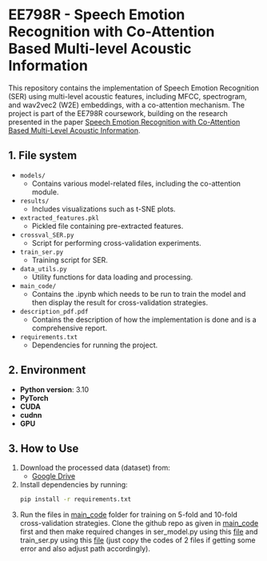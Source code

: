 # EE798R - Speech Emotion Recognition with Co-Attention Based Multi-level Acoustic Information

This repository contains the implementation of Speech Emotion Recognition (SER) using multi-level acoustic features, including MFCC, spectrogram, and wav2vec2 (W2E) embeddings, with a co-attention mechanism. The project is part of the EE798R coursework, building on the research presented in the paper [Speech Emotion Recognition with Co-Attention Based Multi-Level Acoustic Information](https://arxiv.org/abs/2203.15326).

## 1. File system
- `models/`
  - Contains various model-related files, including the co-attention module.
- `results/`
  - Includes visualizations such as t-SNE plots.
- `extracted_features.pkl`
  - Pickled file containing pre-extracted features.
- `crossval_SER.py`
  - Script for performing cross-validation experiments.
- `train_ser.py`
  - Training script for SER.
- `data_utils.py`
  - Utility functions for data loading and processing.
- `main_code/`
  - Contains the .ipynb which needs to be run to train the model and then display the result for cross-validation strategies.
- `description_pdf.pdf`
  - Contains the description of how the implementation is done and is a comprehensive report.
- `requirements.txt`
  - Dependencies for running the project.

## 2. Environment
- **Python version**:  3.10
- **PyTorch**
- **CUDA**
- **cudnn**
- **GPU**

## 3. How to Use
1. Download the processed data (dataset) from:
   - [Google Drive](https://drive.google.com/drive/folders/1SsxMib2NoKVvoTspe-XDF-2NC7PNEpMw?usp=sharing)
2. Install dependencies by running:
   ```bash
   pip install -r requirements.txt
3. Run the files in [main_code](https://github.com/HarsukhSagri/EE798R_implementation1/tree/main/main_code) folder for training on 5-fold and 10-fold cross-validation strategies. Clone the github repo as given in [main_code](https://github.com/HarsukhSagri/EE798R_implementation1/tree/main/main_code) first and then make required changes in ser_model.py using this [file](https://github.com/HarsukhSagri/EE798R_implementation1/blob/main/models/ser_model.py) and train_ser.py using this [file](https://github.com/HarsukhSagri/EE798R_implementation1/blob/main/train_ser.py) (just copy the codes of 2 files if getting some error and also adjust path accordingly).
